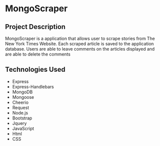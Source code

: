 # MongoScraper

## Project Description
 MongoScraper is a application that allows user to scrape stories from The New York Times Website. Each scraped article is saved to the application database. Users are able to leave comments on the articles displayed and are able to delete the comments


## Technologies Used
* Express
* Express-Handlebars
* MongoDB
* Mongoose
* Cheerio
* Request 
* Node.js
* Bootstrap
* Jquery
* JavaScript
* Html
* CSS



